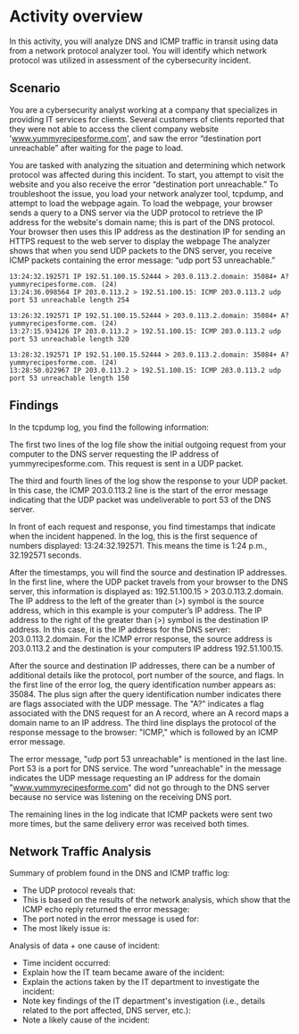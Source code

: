 # Activity overview

In this activity, you will analyze DNS and ICMP traffic in transit using data from a network protocol analyzer tool. 
You will identify which network protocol was utilized in assessment of the cybersecurity incident. 

## Scenario

You are a cybersecurity analyst working at a company that specializes in providing IT services for clients. Several customers of clients reported that they were not able to access the client company website 'www.yummyrecipesforme.com', and saw the error “destination port unreachable” after waiting for the page to load. 

You are tasked with analyzing the situation and determining which network protocol was affected during this incident. To start, you attempt to visit the website and you also receive the error “destination port unreachable.” To troubleshoot the issue, you load your network analyzer tool, tcpdump, and attempt to load the webpage again. To load the webpage, your browser sends a query to a DNS server via the UDP protocol to retrieve the IP address for the website's domain name; this is part of the DNS protocol. Your browser then uses this IP address as the destination IP for sending an HTTPS request to the web server to display the webpage  The analyzer shows that when you send UDP packets to the DNS server, you receive ICMP packets containing the error message: “udp port 53 unreachable.” 

```
13:24:32.192571 IP 192.51.100.15.52444 > 203.0.113.2.domain: 35084+ A? yummyrecipesforme.com. (24)
13:24:36.098564 IP 203.0.113.2 > 192.51.100.15: ICMP 203.0.113.2 udp port 53 unreachable length 254

13:26:32.192571 IP 192.51.100.15.52444 > 203.0.113.2.domain: 35084+ A? yummyrecipesforme.com. (24)
13:27:15.934126 IP 203.0.113.2 > 192.51.100.15: ICMP 203.0.113.2 udp port 53 unreachable length 320

13:28:32.192571 IP 192.51.100.15.52444 > 203.0.113.2.domain: 35084+ A? yummyrecipesforme.com. (24)
13:28:50.022967 IP 203.0.113.2 > 192.51.100.15: ICMP 203.0.113.2 udp port 53 unreachable length 150
```

## Findings
In the tcpdump log, you find the following information:

The first two lines of the log file show the initial outgoing request from your computer to the DNS server requesting the IP address of yummyrecipesforme.com. This request is sent in a UDP packet.

The third and fourth lines of the log show the response to your UDP packet. In this case, the ICMP 203.0.113.2 line is the start of the error message indicating that the UDP packet was undeliverable to port 53 of the DNS server.

In front of each request and response, you find timestamps that indicate when the incident happened. In the log, this is the first sequence of numbers displayed: 13:24:32.192571. This means the time is 1:24 p.m., 32.192571 seconds.

After the timestamps, you will find the source and destination IP addresses. In the first line, where the UDP packet travels from your browser to the DNS server, this information is displayed as: 192.51.100.15 > 203.0.113.2.domain. The IP address to the left of the greater than (>) symbol is the source address, which in this example is your computer’s IP address. The IP address to the right of the greater than (>) symbol is the destination IP address. In this case, it is the IP address for the DNS server: 203.0.113.2.domain. For the ICMP error response, the source address is 203.0.113.2 and the destination is your computers IP address 192.51.100.15.

After the source and destination IP addresses, there can be a number of additional details like the protocol, port number of the source, and flags. In the first line of the error log, the query identification number appears as: 35084. The plus sign after the query identification number indicates there are flags associated with the UDP message. The "A?" indicates a flag associated with the DNS request for an A record, where an A record maps a domain name to an IP address. The third line displays the protocol of the response message to the browser: "ICMP," which is followed by an ICMP error message.

The error message, "udp port 53 unreachable" is mentioned in the last line. Port 53 is a port for DNS service. The word "unreachable" in the message indicates the UDP message requesting an IP address for the domain "www.yummyrecipesforme.com" did not go through to the DNS server because no service was listening on the receiving DNS port.

The remaining lines in the log indicate that ICMP packets were sent two more times, but the same delivery error was received both times. 

## Network Traffic Analysis

Summary of problem found in the DNS and ICMP traffic log:
- The UDP protocol reveals that:
- This is based on the results of the network analysis, which show that the ICMP echo reply returned the error message:
- The port noted in the error message is used for:
- The most likely issue is:

Analysis of data + one cause of incident:
- Time incident occurred:
- Explain how the IT team became aware of the incident:
- Explain the actions taken by the IT department to investigate the incident:
- Note key findings of the IT department's investigation (i.e., details related to the port affected, DNS server, etc.):
- Note a likely cause of the incident:

